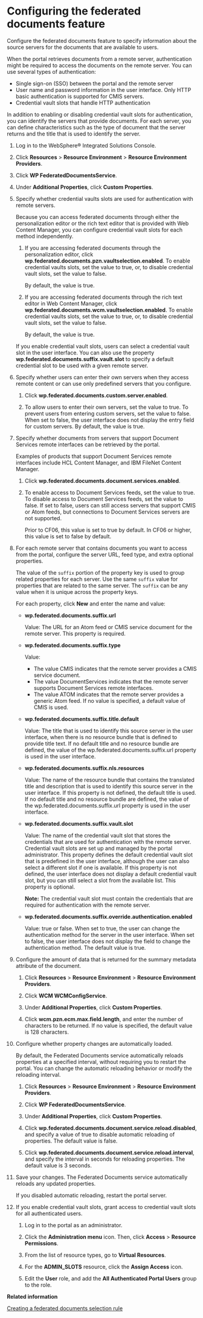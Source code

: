 # Configuring the federated documents feature

Configure the federated documents feature to specify information about the source servers for the documents that are available to users.

When the portal retrieves documents from a remote server, authentication might be required to access the documents on the remote server. You can use several types of authentication:

-   Single sign-on \(SSO\) between the portal and the remote server
-   User name and password information in the user interface. Only HTTP basic authentication is supported for CMIS servers.
-   Credential vault slots that handle HTTP authentication

In addition to enabling or disabling credential vault slots for authentication, you can identify the servers that provide documents. For each server, you can define characteristics such as the type of document that the server returns and the title that is used to identify the server.

1.  Log in to the WebSphere® Integrated Solutions Console.

2.  Click **Resources** \> **Resource Environment** \> **Resource Environment Providers**.

3.  Click **WP FederatedDocumentsService**.

4.  Under **Additional Properties**, click **Custom Properties**.

5.  Specify whether credential vaults slots are used for authentication with remote servers.

    Because you can access federated documents through either the personalization editor or the rich text editor that is provided with Web Content Manager, you can configure credential vault slots for each method independently.

    1.  If you are accessing federated documents through the personalization editor, click **wp.federated.documents.pzn.vaultselection.enabled**. To enable credential vaults slots, set the value to true, or, to disable credential vault slots, set the value to false.

        By default, the value is true.

    2.  If you are accessing federated documents through the rich text editor in Web Content Manager, click **wp.federated.documents.wcm.vaultselection.enabled**. To enable credential vaults slots, set the value to true, or, to disable credential vault slots, set the value to false.

        By default, the value is true.

    If you enable credential vault slots, users can select a credential vault slot in the user interface. You can also use the property **wp.federated.documents.suffix.vault.slot** to specify a default credential slot to be used with a given remote server.

6.  Specify whether users can enter their own servers when they access remote content or can use only predefined servers that you configure.

    1.  Click **wp.federated.documents.custom.server.enabled**.

    2.  To allow users to enter their own servers, set the value to true. To prevent users from entering custom servers, set the value to false. When set to false, the user interface does not display the entry field for custom servers. By default, the value is true.

7.  Specify whether documents from servers that support Document Services remote interfaces can be retrieved by the portal.

    Examples of products that support Document Services remote interfaces include HCL Content Manager, and IBM FileNet Content Manager.

    1.  Click **wp.federated.documents.document.services.enabled**.

    2.  To enable access to Document Services feeds, set the value to true. To disable access to Document Services feeds, set the value to false. If set to false, users can still access servers that support CMIS or Atom feeds, but connections to Document Services servers are not supported.

        Prior to CF06, this value is set to true by default. In CF06 or higher, this value is set to false by default.

8.  For each remote server that contains documents you want to access from the portal, configure the server URL, feed type, and extra optional properties.

    The value of the `suffix` portion of the property key is used to group related properties for each server. Use the same `suffix` value for properties that are related to the same server. The `suffix` can be any value when it is unique across the property keys.

    For each property, click **New** and enter the name and value:

    -   **wp.federated.documents.suffix.url**

        Value: The URL for an Atom feed or CMIS service document for the remote server. This property is required.

    -   **wp.federated.documents.suffix.type**

        Value:

        -   The value CMIS indicates that the remote server provides a CMIS service document.
        -   The value DocumentServices indicates that the remote server supports Document Services remote interfaces.
        -   The value ATOM indicates that the remote server provides a generic Atom feed.
        If no value is specified, a default value of CMIS is used.

    -   **wp.federated.documents.suffix.title.default**

        Value: The title that is used to identify this source server in the user interface, when there is no resource bundle that is defined to provide title text. If no default title and no resource bundle are defined, the value of the wp.federated.documents.suffix.url property is used in the user interface.

    -   **wp.federated.documents.suffix.nls.resources**

        Value: The name of the resource bundle that contains the translated title and description that is used to identify this source server in the user interface. If this property is not defined, the default title is used. If no default title and no resource bundle are defined, the value of the wp.federated.documents.suffix.url property is used in the user interface.

    -   **wp.federated.documents.suffix.vault.slot**

        Value: The name of the credential vault slot that stores the credentials that are used for authentication with the remote server. Credential vault slots are set up and managed by the portal administrator. This property defines the default credential vault slot that is predefined in the user interface, although the user can also select a different slot if one is available. If this property is not defined, the user interface does not display a default credential vault slot, but you can still select a slot from the available list. This property is optional.

        **Note:** The credential vault slot must contain the credentials that are required for authentication with the remote server.

    -   **wp.federated.documents.suffix.override.authentication.enabled**

        Value: true or false. When set to true, the user can change the authentication method for the server in the user interface. When set to false, the user interface does not display the field to change the authentication method. The default value is true.

9.  Configure the amount of data that is returned for the summary metadata attribute of the document.

    1.  Click **Resources** \> **Resource Environment** \> **Resource Environment Providers**.

    2.  Click **WCM WCMConfigService**.

    3.  Under **Additional Properties**, click **Custom Properties**.

    4.  Click **wcm.pzn.ecm.max.field.length**, and enter the number of characters to be returned. If no value is specified, the default value is 128 characters.

10. Configure whether property changes are automatically loaded.

    By default, the Federated Documents service automatically reloads properties at a specified interval, without requiring you to restart the portal. You can change the automatic reloading behavior or modify the reloading interval.

    1.  Click **Resources** \> **Resource Environment** \> **Resource Environment Providers**.

    2.  Click **WP FederatedDocumentsService**.

    3.  Under **Additional Properties**, click **Custom Properties**.

    4.  Click **wp.federated.documents.document.service.reload.disabled**, and specify a value of true to disable automatic reloading of properties. The default value is false.

    5.  Click **wp.federated.documents.document.service.reload.interval**, and specify the interval in seconds for reloading properties. The default value is 3 seconds.

11. Save your changes. The Federated Documents service automatically reloads any updated properties.

    If you disabled automatic reloading, restart the portal server.

12. If you enable credential vault slots, grant access to credential vault slots for all authenticated users.

    1.  Log in to the portal as an administrator.

    2.  Click the **Administration menu** icon. Then, click **Access** \> **Resource Permissions**.

    3.  From the list of resource types, go to **Virtual Resources**.

    4.  For the **ADMIN\_SLOTS** resource, click the **Assign Access** icon.

    5.  Edit the **User** role, and add the **All Authenticated Portal Users** group to the role.



**Related information**  


[Creating a federated documents selection rule](../wcm/wcm_dev_feddocs_createrule.md)

